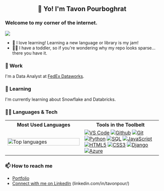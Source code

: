 <h2 align="center">👋 Yo! I'm Tavon Pourboghrat</h2>
<h3>Welcome to my corner of the internet.</h3>

![](https://visitor-badge.glitch.me/badge?page_id=tavonpour.tavonpour)

- 🌱 I love learning! Learning a new language or library is my jam!
- 👶🏻 I have a toddler, so if you're wondering why my repo looks sparse... there you have it.
<!-- - 👯 I’m looking to collaborate on ... -->
<!-- - 🤔 I’m looking for help with ... -->
<!-- - 💬 Ask me about ... -->

<!-- - 😄 Pronouns: ... -->
<!-- - ⚡ Fun fact: ... -->

### 👷 Work

I'm a Data Analyst at [FedEx Dataworks](https://www.fedex.com/en-us/dataworks.html).

### 📖 Learning

I'm currently learning about Snowflake and Databricks.

### 👨‍💻 Languages & Tech

<table>
    <tr>
        <th align="center">
            Most Used Languages
        </th>
        <th align="center">
            Tools in the Toolbelt
        </th>
    </tr>
    <tr>
        <td width="50%">
            <a href="https://www.github.com/tavonpour">
                <img width="100%" alt="Top languages" src="https://github-readme-stats.vercel.app/api/top-langs/?username=tavonpour&layout=compact&theme=dark&text_color=FFFFFF&hide_title=true"/>
            </a>
        </td>
        <td>
            <a href="#"><img alt="VS Code" src="https://img.shields.io/badge/Visual%20Studio%20Code-informational?style=flat&logo=visualstudiocode&logoColor=white&color=007ACC"/></a>
            <a href="#"><img alt="Github" src="https://img.shields.io/badge/Github-informational?style=flat&logo=github&logoColor=white&color=181717"/></a>
            <a href="#"><img alt="Git" src="https://img.shields.io/badge/Git-informational?style=flat&logo=git&logoColor=white&color=F05032"/></a>
            <a href="#"><img alt="Python" src="https://img.shields.io/badge/Python-informational?style=flat&logo=python&logoColor=white&color=3776AB"/></a>
            <a href="#"><img alt="SQL" src="https://img.shields.io/badge/PostgreSQL-informational?style=flat&logo=postgresql&logoColor=white&color=4169E1"/></a>
            <a href="#"><img alt="JavaScript" src="https://img.shields.io/badge/JavaScript-informational?style=flat&logo=javascript&logoColor=white&color=F7DF1E"/></a>
            <a href="#"><img alt="HTML5" src="https://img.shields.io/badge/HTML5-informational?style=flat&logo=html5&logoColor=white&color=E34F26"/></a>
            <a href="#"><img alt="CSS3" src="https://img.shields.io/badge/CSS-informational?style=flat&logo=css3&logoColor=white&color=1572B6"/></a>
            <a href="#"><img alt="Django" src="https://img.shields.io/badge/Django-informational?style=flat&logo=django&logoColor=white&color=092E20"/></a>
            <a href="#"><img alt="Azure" src="https://img.shields.io/badge/Azure-informational?style=flat&logo=microsoftazure&logoColor=white&color=0078D4"/></a>
        </td>
    </tr>
</table>

### 📫 How to reach me
- [Portfolio](https://tavonpour.github.io/)
- [Connect with me on LinkedIn](https://www.linkedin.com/in/tavonpour/) (linkedin.com/in/tavonpour/)
